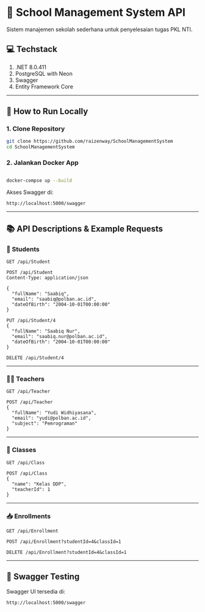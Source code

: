 # 🏫 School Management System API

Sistem manajemen sekolah sederhana untuk penyelesaian tugas PKL NTI.

## 💻 Techstack
1. .NET 8.0.411
2. PostgreSQL with Neon 
3. Swagger
4. Entity Framework Core

---

## 🚀 How to Run Locally

### 1. Clone Repository

```bash
git clone https://github.com/raizenway/SchoolManagementSystem
cd SchoolManagementSystem
```

### 2. Jalankan Docker App

```bash

docker-compse up --build

```

Akses Swagger di:
```
http://localhost:5000/swagger
```

---

## 📚 API Descriptions & Example Requests

### 📌 Students

```http
GET /api/Student
```

```http
POST /api/Student
Content-Type: application/json

{
  "fullName": "Saabiq",
  "email": "saabiq@polban.ac.id",
  "dateOfBirth": "2004-10-01T00:00:00"
}
```

```http
PUT /api/Student/4
{
  "fullName": "Saabiq Nur",
  "email": "saabiq.nur@polban.ac.id",
  "dateOfBirth": "2004-10-01T00:00:00"
}
```

```http
DELETE /api/Student/4
```

---

### 👨‍🏫 Teachers

```http
GET /api/Teacher
```

```http
POST /api/Teacher
{
  "fullName": "Yudi Widhiyasana",
  "email": "yudi@polban.ac.id",
  "subject": "Pemrograman"
}
```

---

### 🏫 Classes

```http
GET /api/Class
```

```http
POST /api/Class
{
  "name": "Kelas DDP",
  "teacherId": 1
}
```

---

### 📥 Enrollments

```http
GET /api/Enrollment
```

```http
POST /api/Enrollment?studentId=4&classId=1
```

```http
DELETE /api/Enrollment?studentId=4&classId=1
```

---

## 🧪 Swagger Testing

Swagger UI tersedia di:
```
http://localhost:5000/swagger
```
